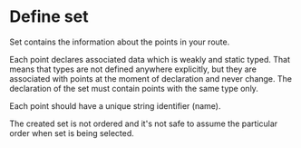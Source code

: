 # Define set
Set contains the information about the points in your route.

Each point declares associated data which is weakly and static typed. That means that types are not defined anywhere explicitly, but they are associated with points at the moment of declaration and never change. The declaration of the set must contain points with the same type only.

Each point should have a unique string identifier (name).

The created set is not ordered and it's not safe to assume the particular order when set is being selected.
